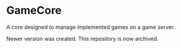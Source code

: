 # GameCore
A core designed to manage implemented games on a game server.

Newer version was created. This repository is now archived.
